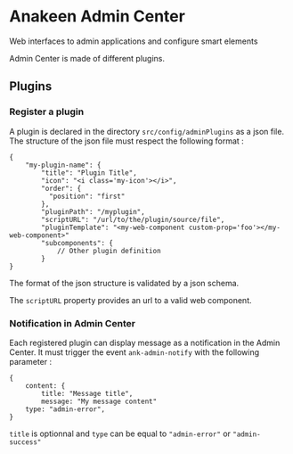 # Anakeen Admin Center

Web interfaces to admin applications and configure smart elements

Admin Center is made of different plugins.

## Plugins
### Register a plugin
A plugin is declared in the directory `src/config/adminPlugins` as a json file.
The structure of the json file must respect the following format :

```
{
    "my-plugin-name": {
        "title": "Plugin Title",
        "icon": "<i class='my-icon'></i>",
        "order": {
          "position": "first"
        },
        "pluginPath": "/myplugin",
        "scriptURL": "/url/to/the/plugin/source/file",
        "pluginTemplate": "<my-web-component custom-prop='foo'></my-web-component>"
        "subcomponents": {
            // Other plugin definition
        }
}
```  
The format of the json structure is validated by a json schema.

The `scriptURL` property provides an url to a valid web component.

### Notification in Admin Center
Each registered plugin can display message as a notification in the Admin Center.
It must trigger the event `ank-admin-notify` with the following parameter :

```
{
    content: {
        title: "Message title",
        message: "My message content"
    type: "admin-error", 
}
```

`title` is optionnal and `type` can be equal to `"admin-error"` or `"admin-success"`